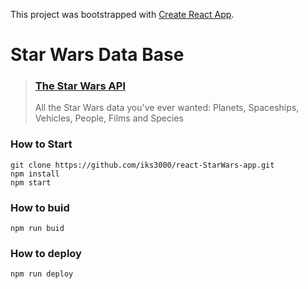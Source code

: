 This project was bootstrapped with [Create React App](https://github.com/facebook/create-react-app).
# Star Wars Data Base

> ### [The Star Wars API](https://swapi.dev/)
> All the Star Wars data you've ever wanted:
Planets, Spaceships, Vehicles, People, Films and Species


### How to Start
```
git clone https://github.com/iks3000/react-StarWars-app.git
npm install
npm start
```

### How to buid
```
npm run buid
```

### How to deploy
```
npm run deploy
```
